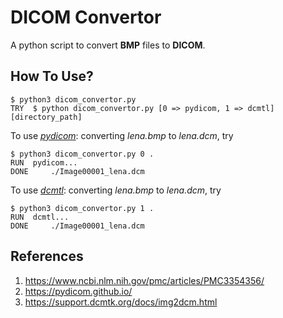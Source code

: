 # DICOM Convertor
A python script to convert **BMP** files to **DICOM**.

## How To Use?
``` 
$ python3 dicom_convertor.py
TRY	 $ python dicom_convertor.py [0 => pydicom, 1 => dcmtl] [directory_path]
```

To use [*pydicom*](https://pydicom.github.io/): converting *lena.bmp* to *lena.dcm*, try  
```
$ python3 dicom_convertor.py 0 .
RUN	 pydicom...
DONE	 ./Image00001_lena.dcm
```

To use [*dcmtl*](https://support.dcmtk.org/docs/img2dcm.html): converting *lena.bmp* to *lena.dcm*, try  
```
$ python3 dicom_convertor.py 1 .
RUN	 dcmtl...
DONE	 ./Image00001_lena.dcm
```

## References
1. https://www.ncbi.nlm.nih.gov/pmc/articles/PMC3354356/
2. https://pydicom.github.io/
3. https://support.dcmtk.org/docs/img2dcm.html